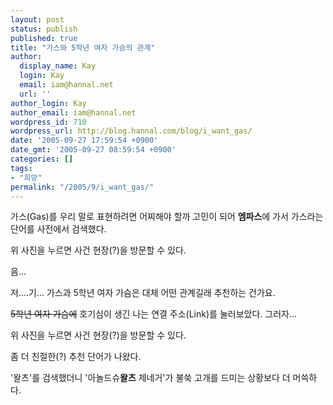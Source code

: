 ```yaml
---
layout: post
status: publish
published: true
title: "가스와 5학년 여자 가슴의 관계"
author:
  display_name: Kay
  login: Kay
  email: iam@hannal.net
  url: ''
author_login: Kay
author_email: iam@hannal.net
wordpress_id: 710
wordpress_url: http://blog.hannal.com/blog/i_want_gas/
date: '2005-09-27 17:59:54 +0900'
date_gmt: '2005-09-27 08:59:54 +0900'
categories: []
tags:
- "희망"
permalink: "/2005/9/i_want_gas/"
---
```

<p>가스(Gas)를 우리 말로 표현하려면 어찌해야 할까 고민이 되어 <strong>엠파스</strong>에 가서 가스라는 단어를 사전에서 검색했다.</p>
<p class="centerphoto"><a href="http://alldic.empas.com/search/dic.html/?q=%B0%A1%BD%BA&qn=&m=B"><img src="http://blog.hannal.com/wp-content/old_uploads/i_want_gas.jpg" alt="" /></a><br />
위 사진을 누르면 사건 현장(?)을 방문할 수 있다.</p>
<p>음...</p>
<p>저....기... 가스과 5학년 여자 가슴은 대체 어떤 관계길래 추천하는 건가요.</p>
<p><del datetime="2005-09-27T17:53:39-09:00">5학년 여자 가슴에</del> 호기심이 생긴 나는 연결 주소(Link)를 눌러보았다. 그러자...</p>
<p class="centerphoto"><a href="http://search.empas.com/search/all.html?q=5%C7%D0%B3%E2%BF%A9%C0%DA%B0%A1%BD%BF"><img src="http://blog.hannal.com/wp-content/old_uploads/i_want_gas2.jpg" alt="" /></a><br />
위 사진을 누르면 사건 현장(?)을 방문할 수 있다.</p>
<p>좀 더 친절한(?) 추천 단어가 나왔다.</p>
<p>'왈츠'를 검색했더니 '아놀드슈<strong>왈츠</strong> 제네거'가 불쑥 고개를 드미는 상황보다 더 머쓱하다.</p>
